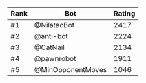 Rank|Bot|Rating
---|---|---
#1|@NilatacBot|2417
#2|@anti-bot|2224
#3|@CatNail|2134
#4|@pawnrobot|1911
#5|@MinOpponentMoves|1046
